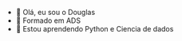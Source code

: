 - 👋 Olá, eu sou o Douglas
- 🌱 Formado em ADS
- 👀 Estou aprendendo Python e Ciencia de dados
<!---
douglasmars/douglasmars is a ✨ special ✨ repository because its `README.md` (this file) appears on your GitHub profile.
You can click the Preview link to take a look at your changes.
--->
